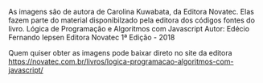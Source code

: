 As imagens são de autora de Carolina Kuwabata,
da Editora Novatec. Elas fazem parte do material
disponibilzado pela editora dos códigos fontes
do livro.
Lógica de Programação e Algoritmos com Javascript
Autor: Edécio Fernando Iepsen
Editora Novatec
1ª Edição - 2018

Quem quiser obter as imagens pode baixar direto no site da editora
https://novatec.com.br/livros/logica-programacao-algoritmos-com-javascript/